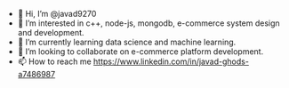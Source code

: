 - 👋 Hi, I’m @javad9270
- 👀 I’m interested in c++, node-js, mongodb, e-commerce system design and development.
- 🌱 I’m currently learning data science and machine learning.
- 💞️ I’m looking to collaborate on e-commerce platform development.
- 📫 How to reach me https://www.linkedin.com/in/javad-ghods-a7486987

<!---
javad9270/javad9270 is a ✨ special ✨ repository because its `README.md` (this file) appears on your GitHub profile.
You can click the Preview link to take a look at your changes.
--->
